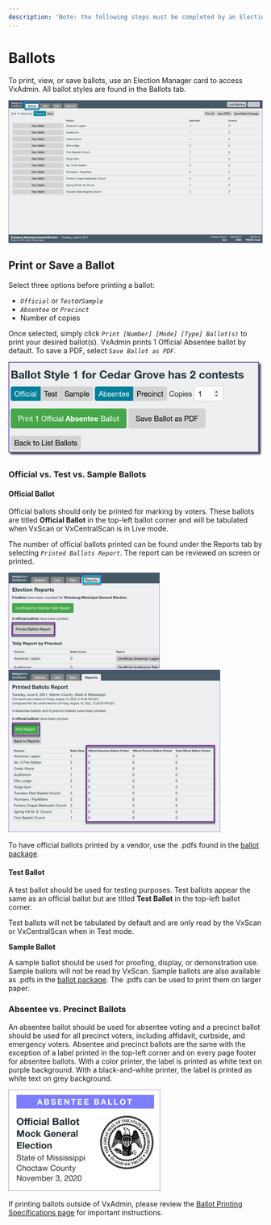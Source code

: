 ```yaml
---
description: 'Note: the following steps must be completed by an Election Manager.'
---
```


# Ballots

To print, view, or save ballots, use an Election Manager card to access VxAdmin. All ballot styles are found in the Ballots tab.

![](<../.gitbook/assets/image (227).png>)

## Print or Save a Ballot

Select three options before printing a ballot:

* _`Official`_ or _`Test`_or_`Sample`_
* _`Absentee`_ or _`Precinct`_
* Number of copies

Once selected, simply click _`Print [Number] [Mode] [Type] Ballot(s)`_ to print your desired ballot(s). VxAdmin prints 1 Official Absentee ballot by default. To save a PDF, select _`Save Ballot as PDF`_.&#x20;

![](<../.gitbook/assets/image (189).png>)

### Official vs. Test vs. Sample Ballots

#### Official Ballot

Official ballots should only be printed for marking by voters. These ballots are titled **Official Ballot** in the top-left ballot corner and will be tabulated when VxScan or VxCentralScan is in Live mode.

The number of official ballots printed can be found under the Reports tab by selecting _`Printed Ballots Report`_. The report can be reviewed on screen or printed.&#x20;

![Reports tab, Printed Ballots Report](<../.gitbook/assets/VxAdmin Reports main with ballots printed.png>) ![Report can be reviewed on screen or printed](<../.gitbook/assets/VxAdmin Reports Printed Ballots Report.png>)

To have official ballots printed by a vendor, use the .pdfs found in the [ballot package](save-ballot-package.md).

#### Test Ballot

A test ballot should be used for testing purposes. Test ballots appear the same as an official ballot but are titled **Test Ballot** in the top-left ballot corner.

Test ballots will not be tabulated by default and are only read by the VxScan or VxCentralScan when in Test mode.

**Sample Ballot**

A sample ballot should be used for proofing, display, or demonstration use. Sample ballots will not be read by VxScan. Sample ballots are also available as .pdfs in the [ballot package](save-ballot-package.md). The .pdfs can be used to print them on larger paper.

### Absentee vs. Precinct Ballots

An absentee ballot should be used for absentee voting and a precinct ballot should be used for all precinct voters, including affidavit, curbside, and emergency voters. Absentee and precinct ballots are the same with the exception of a label printed in the top-left corner and on every page footer for absentee ballots. With a color printer, the label is printed as white text on purple background. With a black-and-white printer, the label is printed as white text on grey background.

![Absentee header in color](<../.gitbook/assets/image (179) (2).png>)

If printing ballots outside of VxAdmin, please review the [Ballot Printing Specifications page](../reference/ballot-printing-specificatins-and-supply-list.md) for important instructions.
